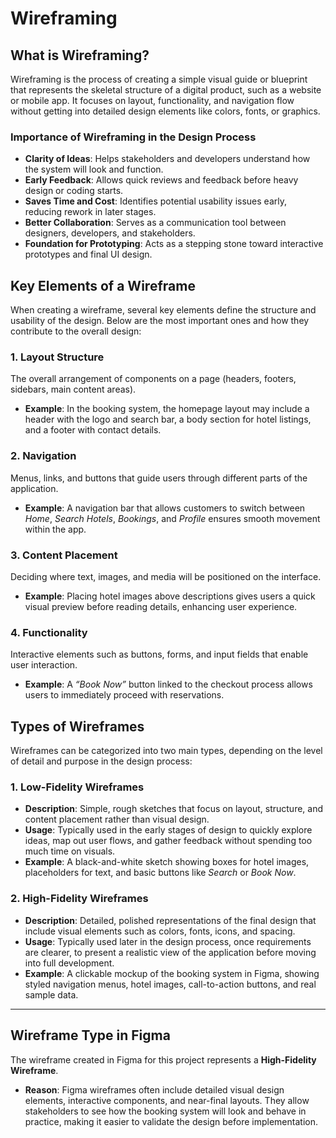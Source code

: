 # Wireframing

## What is Wireframing?
Wireframing is the process of creating a simple visual guide or blueprint that represents the skeletal structure of a digital product, such as a website or mobile app. It focuses on layout, functionality, and navigation flow without getting into detailed design elements like colors, fonts, or graphics.

### Importance of Wireframing in the Design Process
- **Clarity of Ideas**: Helps stakeholders and developers understand how the system will look and function.  
- **Early Feedback**: Allows quick reviews and feedback before heavy design or coding starts.  
- **Saves Time and Cost**: Identifies potential usability issues early, reducing rework in later stages.  
- **Better Collaboration**: Serves as a communication tool between designers, developers, and stakeholders.  
- **Foundation for Prototyping**: Acts as a stepping stone toward interactive prototypes and final UI design.

## Key Elements of a Wireframe

When creating a wireframe, several key elements define the structure and usability of the design. Below are the most important ones and how they contribute to the overall design:

### 1. Layout Structure
The overall arrangement of components on a page (headers, footers, sidebars, main content areas).  
- **Example**: In the booking system, the homepage layout may include a header with the logo and search bar, a body section for hotel listings, and a footer with contact details.

### 2. Navigation
Menus, links, and buttons that guide users through different parts of the application.  
- **Example**: A navigation bar that allows customers to switch between *Home*, *Search Hotels*, *Bookings*, and *Profile* ensures smooth movement within the app.

### 3. Content Placement
Deciding where text, images, and media will be positioned on the interface.  
- **Example**: Placing hotel images above descriptions gives users a quick visual preview before reading details, enhancing user experience.

### 4. Functionality
Interactive elements such as buttons, forms, and input fields that enable user interaction.  
- **Example**: A *“Book Now”* button linked to the checkout process allows users to immediately proceed with reservations.

## Types of Wireframes

Wireframes can be categorized into two main types, depending on the level of detail and purpose in the design process:

### 1. Low-Fidelity Wireframes
- **Description**: Simple, rough sketches that focus on layout, structure, and content placement rather than visual design.  
- **Usage**: Typically used in the early stages of design to quickly explore ideas, map out user flows, and gather feedback without spending too much time on visuals.  
- **Example**: A black-and-white sketch showing boxes for hotel images, placeholders for text, and basic buttons like *Search* or *Book Now*.  

### 2. High-Fidelity Wireframes
- **Description**: Detailed, polished representations of the final design that include visual elements such as colors, fonts, icons, and spacing.  
- **Usage**: Typically used later in the design process, once requirements are clearer, to present a realistic view of the application before moving into full development.  
- **Example**: A clickable mockup of the booking system in Figma, showing styled navigation menus, hotel images, call-to-action buttons, and real sample data.  

---

## Wireframe Type in Figma

The wireframe created in Figma for this project represents a **High-Fidelity Wireframe**.  
- **Reason**: Figma wireframes often include detailed visual design elements, interactive components, and near-final layouts. They allow stakeholders to see how the booking system will look and behave in practice, making it easier to validate the design before implementation.
